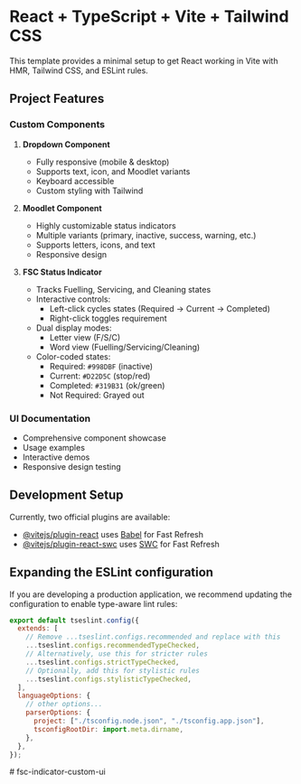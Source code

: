# React + TypeScript + Vite + Tailwind CSS

This template provides a minimal setup to get React working in Vite with HMR, Tailwind CSS, and ESLint rules.

## Project Features

### Custom Components

1. **Dropdown Component**

   - Fully responsive (mobile & desktop)
   - Supports text, icon, and Moodlet variants
   - Keyboard accessible
   - Custom styling with Tailwind

2. **Moodlet Component**

   - Highly customizable status indicators
   - Multiple variants (primary, inactive, success, warning, etc.)
   - Supports letters, icons, and text
   - Responsive design

3. **FSC Status Indicator**
   - Tracks Fuelling, Servicing, and Cleaning states
   - Interactive controls:
     - Left-click cycles states (Required → Current → Completed)
     - Right-click toggles requirement
   - Dual display modes:
     - Letter view (F/S/C)
     - Word view (Fuelling/Servicing/Cleaning)
   - Color-coded states:
     - Required: `#998DBF` (inactive)
     - Current: `#D22D5C` (stop/red)
     - Completed: `#319B31` (ok/green)
     - Not Required: Grayed out

### UI Documentation

- Comprehensive component showcase
- Usage examples
- Interactive demos
- Responsive design testing

## Development Setup

Currently, two official plugins are available:

- [@vitejs/plugin-react](https://github.com/vitejs/vite-plugin-react/blob/main/packages/plugin-react) uses [Babel](https://babeljs.io/) for Fast Refresh
- [@vitejs/plugin-react-swc](https://github.com/vitejs/vite-plugin-react/blob/main/packages/plugin-react-swc) uses [SWC](https://swc.rs/) for Fast Refresh

## Expanding the ESLint configuration

If you are developing a production application, we recommend updating the configuration to enable type-aware lint rules:

```js
export default tseslint.config({
  extends: [
    // Remove ...tseslint.configs.recommended and replace with this
    ...tseslint.configs.recommendedTypeChecked,
    // Alternatively, use this for stricter rules
    ...tseslint.configs.strictTypeChecked,
    // Optionally, add this for stylistic rules
    ...tseslint.configs.stylisticTypeChecked,
  ],
  languageOptions: {
    // other options...
    parserOptions: {
      project: ["./tsconfig.node.json", "./tsconfig.app.json"],
      tsconfigRootDir: import.meta.dirname,
    },
  },
});
```
#   f s c - i n d i c a t o r - c u s t o m - u i  
 